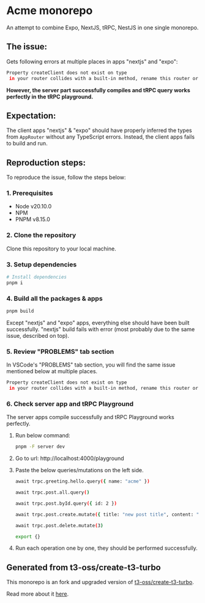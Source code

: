 # Acme monorepo

An attempt to combine Expo, NextJS, tRPC, NestJS in one single monorepo.

## The issue:

Gets following errors at multiple places in apps "nextjs" and "expo":

```bash
Property createClient does not exist on type
 in your router collides with a built-in method, rename this router or procedure on your backend." | "The property useUtils' in your router collides with a built-in method, rename this router or procedure on your backend." | ... 4 more ... | "The property useDehydratedState' in your route...'.
```

**However, the server part successfully compiles and tRPC query works perfectly in the tRPC playground.**

## Expectation:

The client apps "nextjs" & "expo" should have properly inferred the types from `AppRouter` without any TypeScript errors. Instead, the client apps fails to build and run.

## Reproduction steps:

To reproduce the issue, follow the steps below:

### 1. Prerequisites

- Node v20.10.0
- NPM
- PNPM v8.15.0

### 2. Clone the repository

Clone this repository to your local machine.

### 3. Setup dependencies

```bash
# Install dependencies
pnpm i
```

### 4. Build all the packages & apps

```bash
pnpm build
```

Except "nextjs" and "expo" apps, everything else should have been built successfully. "nextjs" build fails with error (most probably due to the same issue, described on top).

### 5. Review "PROBLEMS" tab section

In VSCode's "PROBLEMS" tab section, you will find the same issue mentioned below at multiple places.

```bash
Property createClient does not exist on type
 in your router collides with a built-in method, rename this router or procedure on your backend." | "The property useUtils' in your router collides with a built-in method, rename this router or procedure on your backend." | ... 4 more ... | "The property useDehydratedState' in your route...'.
```

### 6. Check server app and tRPC Playground

The server apps compile successfully and tRPC Playground works perfectly.

1. Run below command:

   ```bash
   pnpm -F server dev
   ```

2. Go to url: http://localhost:4000/playground

3. Paste the below queries/mutations on the left side.

   ```bash
   await trpc.greeting.hello.query({ name: "acme" })

   await trpc.post.all.query()

   await trpc.post.byId.query({ id: 2 })

   await trpc.post.create.mutate({ title: "new post title", content: "new post content" })

   await trpc.post.delete.mutate(3)

   export {}
   ```

4. Run each operation one by one, they should be performed successfully.

## Generated from t3-oss/create-t3-turbo

This monorepo is an fork and upgraded version of [t3-oss/create-t3-turbo](https://github.com/t3-oss/create-t3-turbo).

Read more about it [here](https://github.com/t3-oss/create-t3-turbo/blob/main/README.md).
